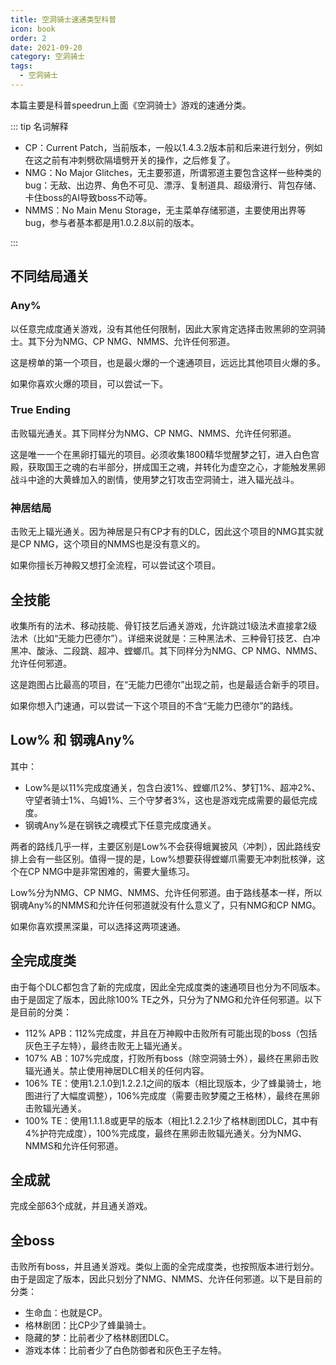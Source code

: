 ```yaml
---
title: 空洞骑士速通类型科普
icon: book
order: 2
date: 2021-09-20
category: 空洞骑士
tags:
  - 空洞骑士
---
```


<!-- more -->

本篇主要是科普speedrun上面《空洞骑士》游戏的速通分类。

::: tip 名词解释

- CP：Current Patch，当前版本，一般以1.4.3.2版本前和后来进行划分，例如在这之前有冲刺劈砍隔墙劈开关的操作，之后修复了。
- NMG：No Major Glitches，无主要邪道，所谓邪道主要包含这样一些种类的bug：无敌、出边界、角色不可见、漂浮、复制道具、超级滑行、背包存储、卡住boss的AI导致boss不动等。
- NMMS：No Main Menu Storage，无主菜单存储邪道，主要使用出界等bug，参与者基本都是用1.0.2.8以前的版本。

:::

## 不同结局通关

### Any%

以任意完成度通关游戏，没有其他任何限制，因此大家肯定选择击败黑卵的空洞骑士。其下分为NMG、CP NMG、NMMS、允许任何邪道。

这是榜单的第一个项目，也是最火爆的一个速通项目，远远比其他项目火爆的多。

如果你喜欢火爆的项目，可以尝试一下。

### True Ending

击败辐光通关。其下同样分为NMG、CP NMG、NMMS、允许任何邪道。

这是唯一一个在黑卵打辐光的项目。必须收集1800精华觉醒梦之钉，进入白色宫殿，获取国王之魂的右半部分，拼成国王之魂，并转化为虚空之心，才能触发黑卵战斗中途的大黄蜂加入的剧情，使用梦之钉攻击空洞骑士，进入辐光战斗。

### 神居结局

击败无上辐光通关。因为神居是只有CP才有的DLC，因此这个项目的NMG其实就是CP NMG，这个项目的NMMS也是没有意义的。

如果你擅长万神殿又想打全流程，可以尝试这个项目。

## 全技能

收集所有的法术、移动技能、骨钉技艺后通关游戏，允许跳过1级法术直接拿2级法术（比如“无能力巴德尔”）。详细来说就是：三种黑法术、三种骨钉技艺、白冲黑冲、酸泳、二段跳、超冲、螳螂爪。其下同样分为NMG、CP NMG、NMMS、允许任何邪道。

这是跑图占比最高的项目，在“无能力巴德尔”出现之前，也是最适合新手的项目。

如果你想入门速通，可以尝试一下这个项目的不含“无能力巴德尔”的路线。

## Low% 和 钢魂Any%

其中：
- Low%是以11%完成度通关，包含白波1%、螳螂爪2%、梦钉1%、超冲2%、守望者骑士1%、乌姆1%、三个守梦者3%，这也是游戏完成需要的最低完成度。
- 钢魂Any%是在钢铁之魂模式下任意完成度通关。

两者的路线几乎一样，主要区别是Low%不会获得蛾翼披风（冲刺），因此路线安排上会有一些区别。值得一提的是，Low%想要获得螳螂爪需要无冲刺批核弹，这个在CP NMG中是非常困难的，需要大量练习。

Low%分为NMG、CP NMG、NMMS、允许任何邪道。由于路线基本一样，所以钢魂Any%的NMMS和允许任何邪道就没有什么意义了，只有NMG和CP NMG。

如果你喜欢摸黑深巢，可以选择这两项速通。

## 全完成度类

由于每个DLC都包含了新的完成度，因此全完成度类的速通项目也分为不同版本。由于是固定了版本，因此除100% TE之外，只分为了NMG和允许任何邪道。以下是目前的分类：

- 112% APB：112%完成度，并且在万神殿中击败所有可能出现的boss（包括灰色王子左特），最终击败无上辐光通关。
- 107% AB：107%完成度，打败所有boss（除空洞骑士外），最终在黑卵击败辐光通关。禁止使用神居DLC相关的任何内容。
- 106% TE：使用1.2.1.0到1.2.2.1之间的版本（相比现版本，少了蜂巢骑士，地图进行了大幅度调整），106%完成度（需要击败梦魇之王格林），最终在黑卵击败辐光通关。
- 100% TE：使用1.1.1.8或更早的版本（相比1.2.2.1少了格林剧团DLC，其中有4%护符完成度），100%完成度，最终在黑卵击败辐光通关。分为NMG、NMMS和允许任何邪道。

## 全成就

完成全部63个成就，并且通关游戏。

## 全boss

击败所有boss，并且通关游戏。类似上面的全完成度类，也按照版本进行划分。由于是固定了版本，因此只划分了NMG、NMMS、允许任何邪道。以下是目前的分类：

- 生命血：也就是CP。
- 格林剧团：比CP少了蜂巢骑士。
- 隐藏的梦：比前者少了格林剧团DLC。
- 游戏本体：比前者少了白色防御者和灰色王子左特。